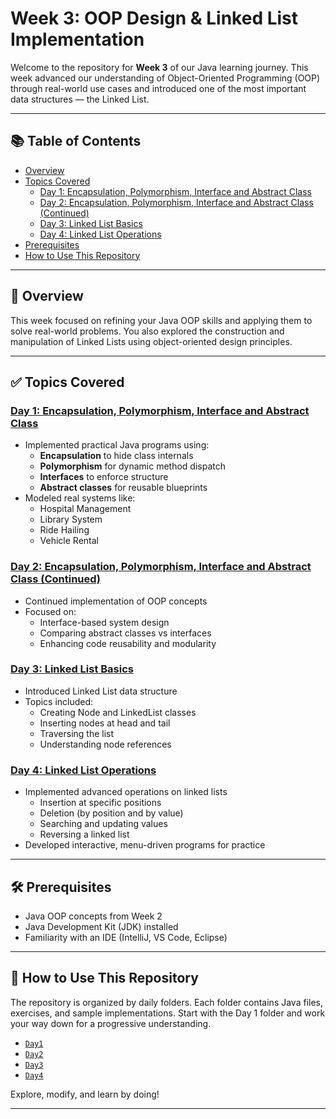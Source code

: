 # Week 3: OOP Design & Linked List Implementation

Welcome to the repository for **Week 3** of our Java learning journey. This week advanced our understanding of Object-Oriented Programming (OOP) through real-world use cases and introduced one of the most important data structures — the Linked List.

---

## 📚 Table of Contents

- [Overview](#overview)
- [Topics Covered](#topics-covered)
  - [Day 1: Encapsulation, Polymorphism, Interface and Abstract Class](#day-1-encapsulation-polymorphism-interface-and-abstract-class)
  - [Day 2: Encapsulation, Polymorphism, Interface and Abstract Class (Continued)](#day-2-encapsulation-polymorphism-interface-and-abstract-class-continued)
  - [Day 3: Linked List Basics](#day-3-linked-list-basics)
  - [Day 4: Linked List Operations](#day-4-linked-list-operations)
- [Prerequisites](#prerequisites)
- [How to Use This Repository](#how-to-use-this-repository)

---

## 📖 Overview

This week focused on refining your Java OOP skills and applying them to solve real-world problems. You also explored the construction and manipulation of Linked Lists using object-oriented design principles.

---

## ✅ Topics Covered

### [Day 1: Encapsulation, Polymorphism, Interface and Abstract Class](https://github.com/Wickeshhh/Week3/tree/master/Day1-Encapsulation%2C%20Polymorphism%2C%20Interface%20and%20Abstract%20Class)
- Implemented practical Java programs using:
  - **Encapsulation** to hide class internals
  - **Polymorphism** for dynamic method dispatch
  - **Interfaces** to enforce structure
  - **Abstract classes** for reusable blueprints
- Modeled real systems like:
  - Hospital Management
  - Library System
  - Ride Hailing
  - Vehicle Rental

### [Day 2: Encapsulation, Polymorphism, Interface and Abstract Class (Continued)](https://github.com/Wickeshhh/Week3/tree/master/Day2-Encapsulation%2C%20Polymorphism%2C%20Interface%20and%20Abstract%20Class)
- Continued implementation of OOP concepts
- Focused on:
  - Interface-based system design
  - Comparing abstract classes vs interfaces
  - Enhancing code reusability and modularity

### [Day 3: Linked List Basics](https://github.com/Wickeshhh/Week3/tree/master/Day3-Linked%20List)
- Introduced Linked List data structure
- Topics included:
  - Creating Node and LinkedList classes
  - Inserting nodes at head and tail
  - Traversing the list
  - Understanding node references

### [Day 4: Linked List Operations](https://github.com/Wickeshhh/Week3/tree/master/Day4-Linked%20List)
- Implemented advanced operations on linked lists
  - Insertion at specific positions
  - Deletion (by position and by value)
  - Searching and updating values
  - Reversing a linked list
- Developed interactive, menu-driven programs for practice

---

## 🛠️ Prerequisites

- Java OOP concepts from Week 2
- Java Development Kit (JDK) installed
- Familiarity with an IDE (IntelliJ, VS Code, Eclipse)

---

## 📂 How to Use This Repository

The repository is organized by daily folders. Each folder contains Java files, exercises, and sample implementations. Start with the Day 1 folder and work your way down for a progressive understanding.

- [`Day1`](https://github.com/Wickeshhh/Week3/tree/master/Day1-Encapsulation%2C%20Polymorphism%2C%20Interface%20and%20Abstract%20Class)
- [`Day2`](https://github.com/Wickeshhh/Week3/tree/master/Day2-Encapsulation%2C%20Polymorphism%2C%20Interface%20and%20Abstract%20Class)
- [`Day3`](https://github.com/Wickeshhh/Week3/tree/master/Day3-Linked%20List)
- [`Day4`](https://github.com/Wickeshhh/Week3/tree/master/Day4-Linked%20List)

Explore, modify, and learn by doing!

---
